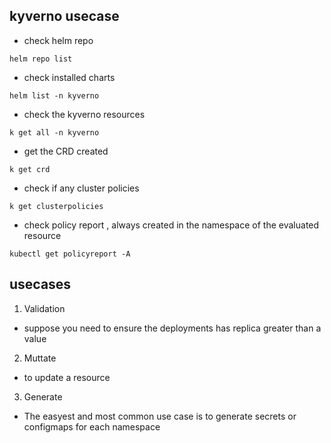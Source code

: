 ## kyverno usecase

- check helm repo

```
helm repo list
```

-  check installed charts

```
helm list -n kyverno
```

- check the kyverno resources
```
k get all -n kyverno
```

- get the CRD created
```
k get crd
```

- check if any cluster policies
```
k get clusterpolicies
```

- check policy report , always created in the namespace of the evaluated resource
```
kubectl get policyreport -A
```

## usecases
1. Validation
- suppose you need to ensure the deployments has replica greater than a value
2. Muttate
- to update a resource
3. Generate
- The easyest and most common use case is to generate secrets or configmaps for each namespace